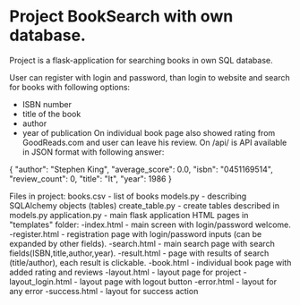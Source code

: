 # Project BookSearch with own database.



Project is a flask-application for searching books in own SQL database.

User can register with login and password, than login to website and search for books with following options:
- ISBN number
- title of the book
- author
- year of publication
On individual book page also showed rating from GoodReads.com and user can leave his review.
On /api/<isbn> is API available in JSON format with following answer:

{
  "author": "Stephen King", 
  "average_score": 0.0, 
  "isbn": "0451169514", 
  "review_count": 0, 
  "title": "It", 
  "year": 1986
}

Files in project:
books.csv - list of books
models.py - describing SQLAlchemy objects (tables)
create_table.py - create tables described in models.py
application.py - main flask application
HTML pages in "templates" folder:
-index.html - main screen with login/password welcome.
-register.html - registration page with login/password inputs (can be expanded by other fields).
-search.html - main search page with search fields(ISBN,title,author,year).
-result.html - page with results of search (title/author), each result is clickable.
-book.html - individual book page with added rating and reviews
-layout.html - layout page for project
-layout_login.html - layout page with logout button
-error.html - layout for any error
-success.html - layout for success action

